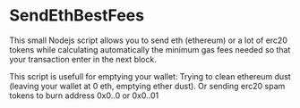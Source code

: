 # SendEthBestFees
This small Nodejs script allows you to send eth (ethereum) or a lot of erc20 tokens while calculating automatically the minimum gas fees needed so that your transaction enter in the next block. 

This script is usefull for emptying your wallet: Trying to clean ethereum dust (leaving your wallet at 0 eth, emptying ether dust). Or sending erc20 spam tokens to burn address 0x0..0 or 0x0..01
